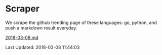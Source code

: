 # Scraper

We scrape the github trending page of these languages: go, python, and push a markdown result everyday.

[2018-03-08.md](https://github.com/borays/Scraper/blob/master/2018-03-08.md)

Last Updated: 2018-03-08 11:44:03
